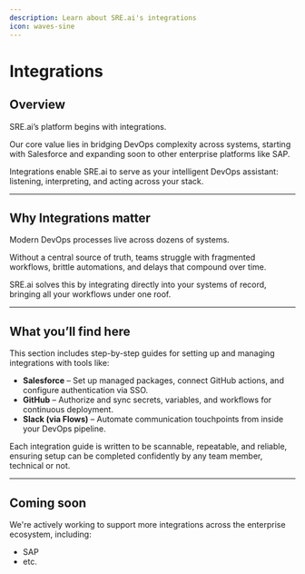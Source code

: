 ```yaml
---
description: Learn about SRE.ai's integrations
icon: waves-sine
---
```


# Integrations

## Overview

SRE.ai’s platform begins with integrations.

Our core value lies in bridging DevOps complexity across systems, starting with Salesforce and expanding soon to other enterprise platforms like SAP.&#x20;

Integrations enable SRE.ai to serve as your intelligent DevOps assistant: listening, interpreting, and acting across your stack.

***

## Why Integrations matter

Modern DevOps processes live across dozens of systems.&#x20;

Without a central source of truth, teams struggle with fragmented workflows, brittle automations, and delays that compound over time.&#x20;

SRE.ai solves this by integrating directly into your systems of record, bringing all your workflows under one roof.

***

## What you’ll find here

This section includes step-by-step guides for setting up and managing integrations with tools like:

* **Salesforce** – Set up managed packages, connect GitHub actions, and configure authentication via SSO.
* **GitHub** – Authorize and sync secrets, variables, and workflows for continuous deployment.
* **Slack (via Flows)** – Automate communication touchpoints from inside your DevOps pipeline.

Each integration guide is written to be scannable, repeatable, and reliable, ensuring setup can be completed confidently by any team member, technical or not.

***

## Coming soon

We're actively working to support more integrations across the enterprise ecosystem, including:

* SAP
* etc.
